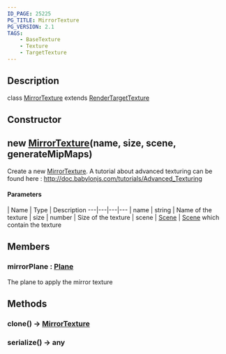```yaml
---
ID_PAGE: 25225
PG_TITLE: MirrorTexture
PG_VERSION: 2.1
TAGS:
    - BaseTexture
    - Texture
    - TargetTexture
---
```

## Description

class [MirrorTexture](/classes/2.3/MirrorTexture) extends [RenderTargetTexture](/classes/2.3/RenderTargetTexture)



## Constructor

## new [MirrorTexture](/classes/2.3/MirrorTexture)(name, size, scene, generateMipMaps)

Create a new [MirrorTexture](/classes/2.3/MirrorTexture).
A tutorial about advanced texturing can be found here : http://doc.babylonjs.com/tutorials/Advanced_Texturing

#### Parameters
 | Name | Type | Description
---|---|---|---
 | name | string |   Name of the texture
 | size | number |   Size of the texture
 | scene | [Scene](/classes/2.3/Scene) |   [Scene](/classes/2.3/Scene) which contain the texture
## Members

### mirrorPlane : [Plane](/classes/2.3/Plane)

The plane to apply the mirror texture

## Methods

### clone() &rarr; [MirrorTexture](/classes/2.3/MirrorTexture)


### serialize() &rarr; any


